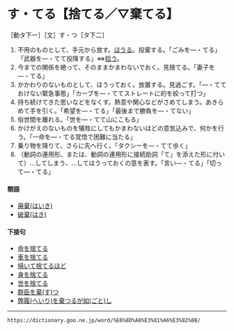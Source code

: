 # す・てる【捨てる／▽棄てる】

［動タ下一］［文］す・つ［タ下二］
1.  不用のものとして、手元から放す。[ほうる](ほうる（放る／抛る）)。投棄する。「ごみを―・てる」「武器を―・てて投降する」⇔[拾う](https://dictionary.goo.ne.jp/word/%E6%8B%BE%E3%81%86/#jn-188822)。
2.  今までの関係を絶って、そのままかまわないでおく。見捨てる。「妻子を―・てる」
3.  かかわりのないものとして、ほうっておく。放置する。見過ごす。「―・てておけない緊急事態」「カーブを―・ててストレートに的を絞って打つ」
4.  持ち続けてきた思いなどをなくす。熱意や関心などがさめてしまう。あきらめて手を引く。「希望を―・てる」「最後まで勝負を―・てない」
5.  俗世間を離れる。「世を―・てて山にこもる」
6.  かけがえのないものを犠牲にしてもかまわないほどの意気込みで、何かを行う。「一命を―・てる覚悟で困難に当たる」
7.  乗り物を降りて、さらに先へ行く。「タクシーを―・てて歩く」
8.  （動詞の連用形、または、動詞の連用形に接続助詞「て」を添えた形に付いて）…してしまう、…してほうっておくの意を表す。「言い―・てる」「切って―・てる」
    

#### 類語

-   [廃棄(はいき)](https://dictionary.goo.ne.jp/word/%E5%BB%83%E6%A3%84/#jn-173596)
-   [破棄(はき)](https://dictionary.goo.ne.jp/word/%E7%A0%B4%E6%A3%84/#jn-174867)

#### 下接句

-   [命を捨てる](https://dictionary.goo.ne.jp/word/%E5%91%BD%E3%82%92%E6%8D%A8%E3%81%A6%E3%82%8B/#jn-14543)
-   [車を捨てる](https://dictionary.goo.ne.jp/word/%E8%BB%8A%E3%82%92%E6%8D%A8%E3%81%A6%E3%82%8B/#jn-64402)
-   [掃いて捨てるほど](https://dictionary.goo.ne.jp/word/%E6%8E%83%E3%81%84%E3%81%A6%E6%8D%A8%E3%81%A6%E3%82%8B%E3%81%BB%E3%81%A9/#jn-174982)
-   [身を捨てる](https://dictionary.goo.ne.jp/word/%E8%BA%AB%E3%82%92%E6%8D%A8%E3%81%A6%E3%82%8B/#jn-210719)
-   [世を捨てる](https://dictionary.goo.ne.jp/word/%E4%B8%96%E3%82%92%E6%8D%A8%E3%81%A6%E3%82%8B/#jn-225986)
-   [群臣を棄(す)つ](https://dictionary.goo.ne.jp/word/%E7%BE%A4%E8%87%A3%E3%82%92%E6%A3%84%E3%81%A4/#jn-65634)
-   [弊履(へいり)を棄つるが如(ごと)し](https://dictionary.goo.ne.jp/word/%E5%BC%8A%E5%B1%A5%E3%82%92%E6%A3%84%E3%81%A4%E3%82%8B%E3%81%8C%E5%A6%82%E3%81%97/#jn-198492)

---
`https://dictionary.goo.ne.jp/word/%E6%8D%A8%E3%81%A6%E3%82%8B/`